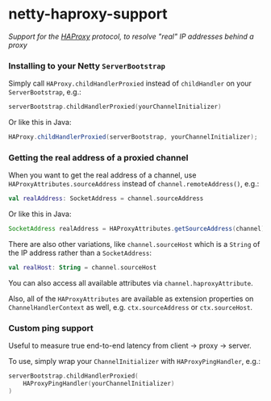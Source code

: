 # netty-haproxy-support

_Support for the [HAProxy](https://en.wikipedia.org/wiki/HAProxy) protocol,
to resolve "real" IP addresses behind a proxy_

### Installing to your Netty `ServerBootstrap`

Simply call `HAProxy.childHandlerProxied` instead of `childHandler` on your
`ServerBootstrap`, e.g.:

```kotlin
serverBootstrap.childHandlerProxied(yourChannelInitializer)
```

Or like this in Java:

```java
HAProxy.childHandlerProxied(serverBootstrap, yourChannelInitializer);
```

### Getting the real address of a proxied channel

When you want to get the real address of a channel, use
`HAProxyAttributes.sourceAddress` instead of
`channel.remoteAddress()`, e.g.:

```kotlin
val realAddress: SocketAddress = channel.sourceAddress
```

Or like this in Java:

```java
SocketAddress realAddress = HAProxyAttributes.getSourceAddress(channel);
```

There are also other variations, like `channel.sourceHost` which is a `String`
of the IP address rather than a
`SocketAddress`:

```kotlin
val realHost: String = channel.sourceHost
```

You can also access all available attributes via `channel.haproxyAttribute`.

Also, all of the `HAProxyAttributes` are available as extension properties on
`ChannelHandlerContext` as well, e.g.
`ctx.sourceAddress` or `ctx.sourceHost`.

### Custom ping support

Useful to measure true end-to-end latency from client -> proxy -> server.

To use, simply wrap your `ChannelInitializer` with `HAProxyPingHandler`, e.g.:

```kotlin
serverBootstrap.childHandlerProxied(
	HAProxyPingHandler(yourChannelInitializer)
)
```
